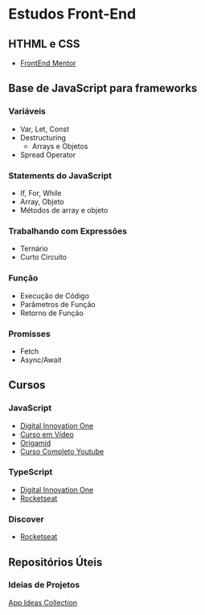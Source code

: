 # Estudos Front-End

## HTHML e CSS
 - [FrontEnd Mentor](https://www.frontendmentor.io/)

## Base de JavaScript para frameworks
### Variáveis
  - Var, Let, Const
  - Destructuring
    - Arrays e Objetos
  - Spread Operator

### Statements do JavaScript
  - If, For, While
  - Array, Objeto
  - Métodos de array e objeto

### Trabalhando com Expressões
  - Ternário
  - Curto Circuito

### Função 
  - Execução de Código
  - Parâmetros de Função
  - Retorno de Função

### Promisses
  - Fetch
  - Async/Await

## Cursos
### JavaScript
  - [Digital Innovation One](https://web.digitalinnovation.one/browse?filter=JavaScript)
  - [Curso em Vídeo](https://www.cursoemvideo.com/course/javascript/)
  - [Origamid](https://youtube.com/playlist?list=PL9rc_FjKlX39T78CUANwmdta_d1CgUtMt)
  - [Curso Completo Youtube](https://youtu.be/i6Oi-YtXnAU)
### TypeScript
  - [Digital Innovation One](https://web.digitalinnovation.one/browse?filter=TypeScript)
  - [Rocketseat](https://youtu.be/0mYq5LrQN1s)
### Discover
  - [Rocketseat](https://app.rocketseat.com.br/discover)
 
## Repositórios Úteis

### Ideias de Projetos
[App Ideas Collection](https://github.com/florinpop17/app-ideas)
